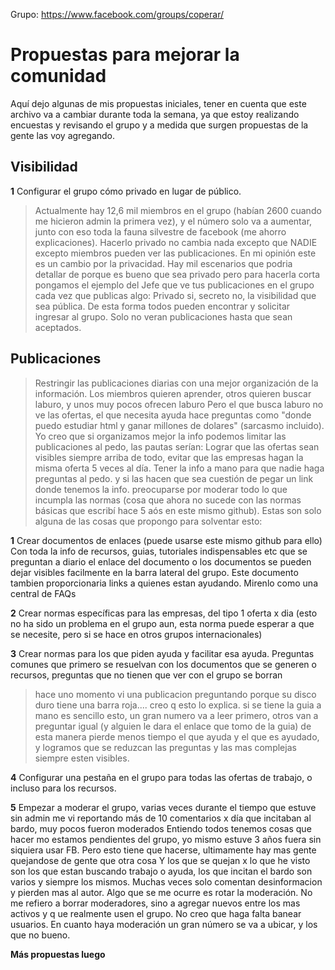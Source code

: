 Grupo: https://www.facebook.com/groups/coperar/
# Propuestas para mejorar la comunidad

Aquí dejo algunas de mis propuestas iniciales, tener en cuenta que este archivo va a cambiar durante toda la semana, ya que estoy realizando encuestas y revisando el grupo y a medida que surgen propuestas de la gente las voy agregando.

**Visibilidad**
----------
**1** Configurar el grupo cómo privado en lugar de público. 

>Actualmente hay 12,6 mil miembros en el grupo (habían 2600 cuando me hicieron admin la primera vez), y el número solo va a aumentar, junto con eso toda la fauna silvestre de facebook (me ahorro explicaciones).
>Hacerlo privado no cambia nada excepto que NADIE excepto miembros pueden ver las publicaciones. En mi opinión este es un cambio por la privacidad. Hay mil escenarios que podria detallar de porque es bueno que sea privado pero para hacerla corta pongamos el ejemplo del Jefe que ve tus publicaciones en el grupo cada vez que publicas algo:
>Privado si, secreto no, la visibilidad que sea pública. De esta forma todos pueden encontrar y solicitar ingresar al grupo. Solo no veran publicaciones hasta que sean aceptados.

**Publicaciones**
----------
>Restringir las publicaciones diarias con una mejor organización de la información. Los miembros quieren aprender, otros quieren buscar laburo, y unos muy pocos ofrecen laburo
>Pero el que busca laburo no ve las ofertas, el que necesita ayuda hace preguntas como "donde puedo estudiar html y ganar millones de dolares" (sarcasmo incluido).
>Yo creo que si organizamos mejor la info podemos limitar las publicaciones al pedo, las pautas serían:
>Lograr que las ofertas sean visibles siempre arriba de todo, evitar que las empresas hagan la misma oferta 5 veces al día. Tener la info a mano para que nadie haga preguntas al pedo.
>y si las hacen que sea cuestión de pegar un link donde tenemos la info.
>preocuparse por moderar todo lo que incumpla las normas (cosa que ahora no sucede con las normas básicas que escribí hace 5 aós en este mismo github).
>Estas son solo alguna de las cosas que propongo para solventar esto:

**1** Crear documentos de enlaces (puede usarse este mismo github para ello) Con toda la info de recursos, guias, tutoriales indispensables etc que se preguntan a diario
el enlace del documento o los documentos se pueden dejar visibles facilmente en la barra lateral del grupo. Este documento tambien proporcionaria links a quienes estan ayudando. Mirenlo como una central de FAQs

**2** Crear normas específicas para las empresas, del tipo 1 oferta x dia (esto no ha sido un problema en el grupo aun, esta norma puede esperar a que se necesite, pero si se hace en otros grupos internacionales)

**3** Crear normas para los que piden ayuda y facilitar esa ayuda. Preguntas comunes que primero se resuelvan con los documentos que se generen o recursos, preguntas que no tienen que ver con el grupo se borran
>hace uno momento vi una publicacion preguntando porque su disco duro tiene una barra roja.... creo q esto lo explica.
si se tiene la guia a mano es sencillo esto, un gran numero va a leer primero, otros van a preguntar igual (y alguien le dara el enlace que tomo de la guia)
de esta manera pierde menos tiempo el que ayuda y el que es ayudado, y logramos que se reduzcan las preguntas y las mas complejas siempre esten visibles.

**4** Configurar una pestaña en el grupo para todas las ofertas de trabajo, o incluso para los recursos.

**5** Empezar a moderar el grupo, varias veces durante el tiempo que estuve sin admin me vi reportando más de 10 comentarios x día que incitaban al bardo, muy pocos fueron moderados
Entiendo todos tenemos cosas que hacer mo estamos pendientes del grupo, yo mismo estuve 3 años fuera sin siquiera usar FB. Pero esto tiene que hacerse, ultimamente hay mas gente quejandose de gente que otra cosa
Y los que se quejan x lo que he visto son los que estan buscando trabajo o ayuda, los que incitan el bardo son varios y siempre los mismos. Muchas veces solo comentan desinformacion y pierden mas al autor.
Algo que se me ocurre es rotar la moderación. No me refiero a borrar moderadores, sino a agregar nuevos entre los mas activos y q ue realmente usen el grupo.
No creo que haga falta banear usuarios. En cuanto haya moderación un gran número se va a ubicar, y los que no bueno.

**Más propuestas luego**
